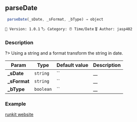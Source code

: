 ## parseDate 

```javascript
 parseDate(_sDate, _sFormat, _bType) ⇒ object 
``` 


`📢 Version: 1.0.1`  `🏷️ Category: ⏰ Time/Date` `🎖️ Author: jasp402` 

### Description 


?> Using a string and a format transform the string in date. 


| Param | Type | Default value | Description |
| --- | --- | --- | --- |
| **_sDate** | `string` | `` | __ | 
| **_sFormat** | `string` | `` | __ | 
| **_bType** | `boolean` | `` | __ | 



### Example 


[runkit website](@example ':include :type=iframe width=100% height=100%')


